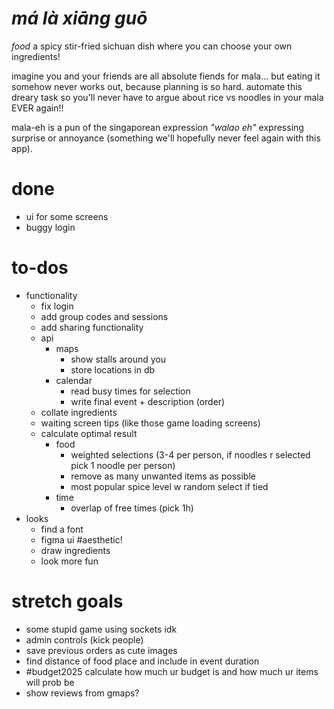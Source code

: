 # _má là xiāng guō_
_food_
a spicy stir-fried sichuan dish where you can choose your own ingredients!

imagine you and your friends are all absolute fiends for mala... but eating it somehow never works out, because planning is so hard. automate this dreary task so you'll never have to argue about rice vs noodles in your mala EVER again!!

mala-eh is a pun of the singaporean expression _"walao eh"_ expressing surprise or annoyance (something we'll hopefully never feel again with this app). 

# done
- ui for some screens
- buggy login

# to-dos
- functionality
    - fix login
    - add group codes and sessions
    - add sharing functionality
    - api
        - maps
            - show stalls around you
            - store locations in db
        - calendar
            - read busy times for selection
            - write final event + description (order)
    - collate ingredients
    - waiting screen tips (like those game loading screens)
    - calculate optimal result
        - food
            - weighted selections (3-4 per person, if noodles r selected pick 1 noodle per person)
            - remove as many unwanted items as possible
            - most popular spice level w random select if tied
        - time
            - overlap of free times (pick 1h)
- looks
    - find a font
    - figma ui #aesthetic!
    - draw ingredients
    - look more fun

# stretch goals
- some stupid game using sockets idk
- admin controls (kick people)
- save previous orders as cute images
- find distance of food place and include in event duration
- #budget2025 calculate how much ur budget is and how much ur items will prob be
- show reviews from gmaps?
